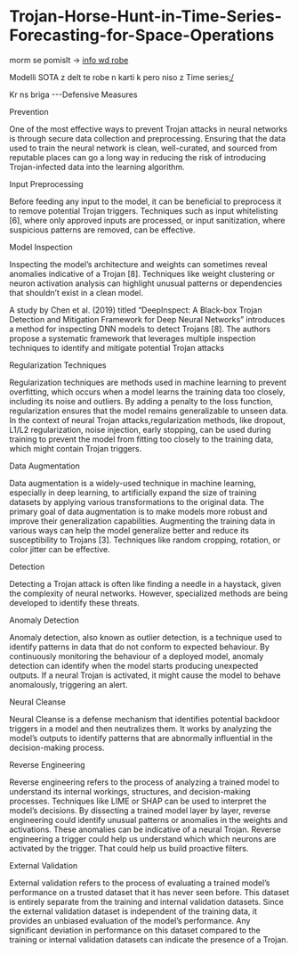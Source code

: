 # Trojan-Horse-Hunt-in-Time-Series-Forecasting-for-Space-Operations
morm se pomislt ->
[info wd robe](https://arxiv.org/pdf/2506.01849)

Modelli SOTA z delt te robe n karti k pero niso z Time series[:/](https://securing.ai/ai-security/neural-trojan-attacks/)

Kr ns briga ---Defensive Measures

Prevention

One of the most effective ways to prevent Trojan attacks in neural networks is through secure data collection and preprocessing. Ensuring that the data used to train the neural network is clean, well-curated, and sourced from reputable places can go a long way in reducing the risk of introducing Trojan-infected data into the learning algorithm.

Input Preprocessing

Before feeding any input to the model, it can be beneficial to preprocess it to remove potential Trojan triggers. Techniques such as input whitelisting [6], where only approved inputs are processed, or input sanitization, where suspicious patterns are removed, can be effective.

Model Inspection

Inspecting the model’s architecture and weights can sometimes reveal anomalies indicative of a Trojan [8]. Techniques like weight clustering or neuron activation analysis can highlight unusual patterns or dependencies that shouldn’t exist in a clean model.

A study by Chen et al. (2019) titled “DeepInspect: A Black-box Trojan Detection and Mitigation Framework for Deep Neural Networks” introduces a method for inspecting DNN models to detect Trojans [8]. The authors propose a systematic framework that leverages multiple inspection techniques to identify and mitigate potential Trojan attacks

Regularization Techniques

Regularization techniques are methods used in machine learning to prevent overfitting, which occurs when a model learns the training data too closely, including its noise and outliers. By adding a penalty to the loss function, regularization ensures that the model remains generalizable to unseen data. In the context of neural Trojan attacks,regularization methods, like dropout, L1/L2 regularization, noise injection, early stopping, can be used during training to prevent the model from fitting too closely to the training data, which might contain Trojan triggers.

Data Augmentation

Data augmentation is a widely-used technique in machine learning, especially in deep learning, to artificially expand the size of training datasets by applying various transformations to the original data. The primary goal of data augmentation is to make models more robust and improve their generalization capabilities. Augmenting the training data in various ways can help the model generalize better and reduce its susceptibility to Trojans [3]. Techniques like random cropping, rotation, or color jitter can be effective.

Detection

Detecting a Trojan attack is often like finding a needle in a haystack, given the complexity of neural networks. However, specialized methods are being developed to identify these threats.

Anomaly Detection

Anomaly detection, also known as outlier detection, is a technique used to identify patterns in data that do not conform to expected behaviour. By continuously monitoring the behaviour of a deployed model, anomaly detection can identify when the model starts producing unexpected outputs. If a neural Trojan is activated, it might cause the model to behave anomalously, triggering an alert.

Neural Cleanse

Neural Cleanse is a defense mechanism that identifies potential backdoor triggers in a model and then neutralizes them. It works by analyzing the model’s outputs to identify patterns that are abnormally influential in the decision-making process.

Reverse Engineering

Reverse engineering refers to the process of analyzing a trained model to understand its internal workings, structures, and decision-making processes. Techniques like LIME or SHAP can be used to interpret the model’s decisions. By dissecting a trained model layer by layer, reverse engineering could identify unusual patterns or anomalies in the weights and activations. These anomalies can be indicative of a neural Trojan. Reverse engineering a trigger could help us understand which which neurons are activated by the trigger. That could help us build proactive filters.

External Validation

External validation refers to the process of evaluating a trained model’s performance on a trusted dataset that it has never seen before. This dataset is entirely separate from the training and internal validation datasets. Since the external validation dataset is independent of the training data, it provides an unbiased evaluation of the model’s performance. Any significant deviation in performance on this dataset compared to the training or internal validation datasets can indicate the presence of a Trojan.
